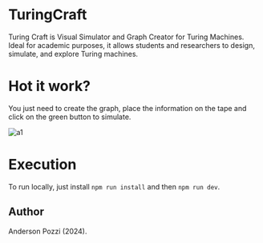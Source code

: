 # TuringCraft

Turing Craft is Visual Simulator and Graph Creator for Turing Machines. Ideal for academic purposes, it allows students and researchers to design, simulate, and explore Turing machines.


# Hot it work?

You just need to create the graph, place the information on the tape and click on the green button to simulate.

![a1](https://github.com/user-attachments/assets/34d64003-6cf2-4422-b0b6-591451997311)

# Execution

To run locally, just install `npm run install` and then `npm run dev`. 
## Author

Anderson Pozzi (2024).
